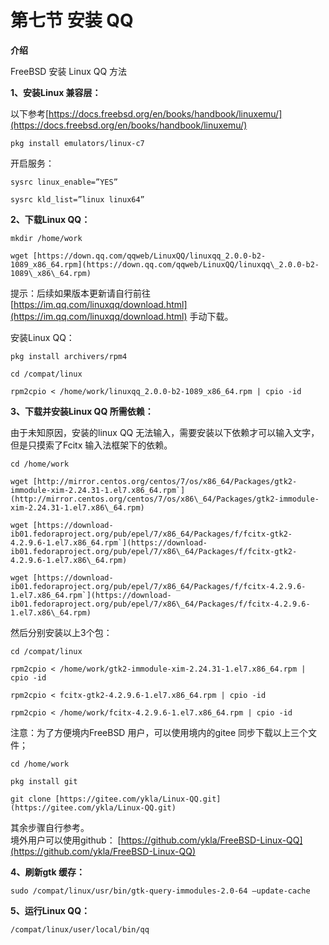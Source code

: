 # 第七节 安装 QQ

**介绍**

FreeBSD 安装 Linux QQ 方法

**1、安装Linux 兼容层：**

以下参考[https://docs.freebsd.org/en/books/handbook/linuxemu/](https://docs.freebsd.org/en/books/handbook/linuxemu/)

`pkg install emulators/linux-c7`

开启服务：
```
sysrc linux_enable=”YES”

sysrc kld_list=”linux linux64”
```

**2、下载Linux QQ：**

```
mkdir /home/work

wget [https://down.qq.com/qqweb/LinuxQQ/linuxqq_2.0.0-b2-1089_x86_64.rpm](https://down.qq.com/qqweb/LinuxQQ/linuxqq\_2.0.0-b2-1089\_x86\_64.rpm)
```

提示：后续如果版本更新请自行前往[https://im.qq.com/linuxqq/download.html](https://im.qq.com/linuxqq/download.html) 手动下载。

安装Linux QQ：

```
pkg install archivers/rpm4

cd /compat/linux

rpm2cpio < /home/work/linuxqq_2.0.0-b2-1089_x86_64.rpm | cpio -id
```

**3、下载并安装Linux QQ 所需依赖：**

由于未知原因，安装的linux QQ 无法输入，需要安装以下依赖才可以输入文字，但是只摸索了Fcitx 输入法框架下的依赖。

```
cd /home/work

wget [http://mirror.centos.org/centos/7/os/x86_64/Packages/gtk2-immodule-xim-2.24.31-1.el7.x86_64.rpm`](http://mirror.centos.org/centos/7/os/x86\_64/Packages/gtk2-immodule-xim-2.24.31-1.el7.x86\_64.rpm)

wget [https://download-ib01.fedoraproject.org/pub/epel/7/x86_64/Packages/f/fcitx-gtk2-4.2.9.6-1.el7.x86_64.rpm`](https://download-ib01.fedoraproject.org/pub/epel/7/x86\_64/Packages/f/fcitx-gtk2-4.2.9.6-1.el7.x86\_64.rpm)

wget [https://download-ib01.fedoraproject.org/pub/epel/7/x86_64/Packages/f/fcitx-4.2.9.6-1.el7.x86_64.rpm`](https://download-ib01.fedoraproject.org/pub/epel/7/x86\_64/Packages/f/fcitx-4.2.9.6-1.el7.x86\_64.rpm)

```
然后分别安装以上3个包：

```
cd /compat/linux

rpm2cpio < /home/work/gtk2-immodule-xim-2.24.31-1.el7.x86_64.rpm | cpio -id

rpm2cpio < fcitx-gtk2-4.2.9.6-1.el7.x86_64.rpm | cpio -id

rpm2cpio < /home/work/fcitx-4.2.9.6-1.el7.x86_64.rpm | cpio -id

```
注意：为了方便境内FreeBSD 用户，可以使用境内的gitee 同步下载以上三个文件；

```
cd /home/work

pkg install git

git clone [https://gitee.com/ykla/Linux-QQ.git](https://gitee.com/ykla/Linux-QQ.git)
```
其余步骤自行参考。\
境外用户可以使用github： [https://github.com/ykla/FreeBSD-Linux-QQ](https://github.com/ykla/FreeBSD-Linux-QQ)

**4、刷新gtk 缓存：**

`sudo /compat/linux/usr/bin/gtk-query-immodules-2.0-64 –update-cache`

**5、运行Linux QQ：**

`/compat/linux/user/local/bin/qq`
